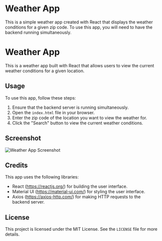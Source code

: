 # Weather App

This is a simple weather app created with React that displays the weather conditions for a given zip code. To use this app, you will need to have the backend running simultaneously.
# Weather App

This is a weather app built with React that allows users to view the current weather conditions for a given location.

## Usage

To use this app, follow these steps:

1. Ensure that the backend server is running simultaneously.
2. Open the `index.html` file in your browser.
3. Enter the zip code of the location you want to view the weather for.
4. Click the "Search" button to view the current weather conditions.

## Screenshot

![Weather App Screenshot](https://github.com/qasim006/Weather-App/blob/main/screenshots/weather-app-screenshot.png)

## Credits

This app uses the following libraries:

- React (https://reactjs.org/) for building the user interface.
- Material UI (https://material-ui.com/) for styling the user interface.
- Axios (https://axios-http.com/) for making HTTP requests to the backend server.

## License

This project is licensed under the MIT License. See the `LICENSE` file for more details.

